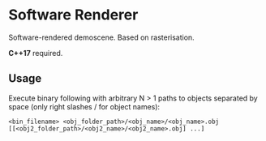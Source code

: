 # Software Renderer
Software-rendered demoscene. Based on rasterisation. 

**C++17** required.

## Usage
Execute binary following with arbitrary N > 1 paths to objects separated by space (only right slashes / for object names):

`<bin_filename> <obj_folder_path>/<obj_name>/<obj_name>.obj [[<obj2_folder_path>/<obj2_name>/<obj2_name>.obj] ...]`
